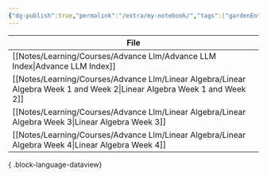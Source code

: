 ```yaml
---
{"dg-publish":true,"permalink":"/extra/my-notebook/","tags":["gardenEntry"]}
---
```



| File                                                                                                                        |
| --------------------------------------------------------------------------------------------------------------------------- |
| [[Notes/Learning/Courses/Advance Llm/Advance LLM Index\|Advance LLM Index]]                                              |
| [[Notes/Learning/Courses/Advance Llm/Linear Algebra/Linear Algebra Week 1 and Week 2\|Linear Algebra Week 1 and Week 2]] |
| [[Notes/Learning/Courses/Advance Llm/Linear Algebra/Linear Algebra Week 3\|Linear Algebra Week 3]]                       |
| [[Notes/Learning/Courses/Advance Llm/Linear Algebra/Linear Algebra Week 4\|Linear Algebra Week 4]]                       |

{ .block-language-dataview}


